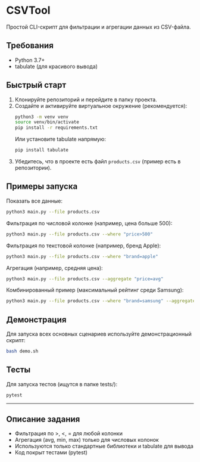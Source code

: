 # CSVTool

Простой CLI-скрипт для фильтрации и агрегации данных из CSV-файла.

## Требования
- Python 3.7+
- tabulate (для красивого вывода)

## Быстрый старт
1. Клонируйте репозиторий и перейдите в папку проекта.
2. Создайте и активируйте виртуальное окружение (рекомендуется):
   ```bash
   python3 -m venv venv
   source venv/bin/activate
   pip install -r requirements.txt
   ```
   Или установите tabulate напрямую:
   ```bash
   pip install tabulate
   ```
3. Убедитесь, что в проекте есть файл `products.csv` (пример есть в репозитории).

## Примеры запуска

Показать все данные:
```bash
python3 main.py --file products.csv
```

Фильтрация по числовой колонке (например, цена больше 500):
```bash
python3 main.py --file products.csv --where "price>500"
```

Фильтрация по текстовой колонке (например, бренд Apple):
```bash
python3 main.py --file products.csv --where "brand=apple"
```

Агрегация (например, средняя цена):
```bash
python3 main.py --file products.csv --aggregate "price=avg"
```

Комбинированный пример (максимальный рейтинг среди Samsung):
```bash
python3 main.py --file products.csv --where "brand=samsung" --aggregate "rating=max"
```

## Демонстрация
Для запуска всех основных сценариев используйте демонстрационный скрипт:
```bash
bash demo.sh
```

## Тесты
Для запуска тестов (ищутся в папке tests/):
```bash
pytest
```

---

## Описание задания
- Фильтрация по >, <, = для любой колонки
- Агрегация (avg, min, max) только для числовых колонок
- Используются только стандартные библиотеки и tabulate для вывода
- Код покрыт тестами (pytest)